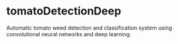 # tomatoDetectionDeep
Automatic tomato weed detection and classification system using convolutional neural networks and deep learning.

